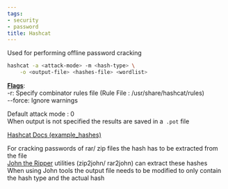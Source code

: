 ```yaml
---
tags:
- security
- password
title: Hashcat
---
```


Used for performing offline password cracking


````bash
hashcat -a <attack-mode> -m <hash-type> \
	-o <output-file> <hashes-file> <wordlist>
````

**<u>Flags</u>**:  
-r: Specify combinator rules file (Rule File : /usr/share/hashcat/rules)  
--force: Ignore warnings

Default attack mode : 0  
When output is not specified the results are saved in a` .pot` file

[Hashcat Docs (example_hashes)](https://hashcat.net/wiki/doku.php?id=example_hashes)

For cracking passwords of rar/ zip files the hash has to be extracted from the file  
[John the Ripper](john-the-ripper.md) utilities (zip2john/ rar2john) can extract these hashes  
When using John tools the output file needs to be modified to only contain the hash type and the actual hash